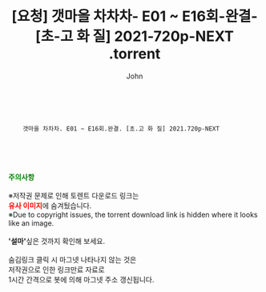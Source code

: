 ﻿---
layout: post
title:  "                    [요청] 갯마을 차차차- E01 ~ E16회-완결- [초-고 화 질] 2021-720p-NEXT                .torrent"
author: John
categories: [ 드라마 ]
tags: [  ]
image:  
description: "                    [요청] 갯마을 차차차- E01 ~ E16회-완결- [초-고 화 질] 2021-720p-NEXT                 torrent 정보 공유"
toc: true
toc_sticky: true
---

<br>

        갯마을 차차차. E01 ~ E16회.완결. [초.고 화 질] 2021.720p-NEXT    
    
<br><br><br>
<p data-ke-size="size16"><b><span style="color: green;">주의사항</span></b><br /><br />※저작권 문제로 인해 토렌트 다운로드 링크는<br /><b><span style="color: red;">유사 이미지</span></b>에 숨겨뒀습니다.<br />※Due to copyright issues, the torrent download link is hidden where it looks like an image.<br /><br /><b>'설마'</b>싶은 것까지 확인해 보세요.<br /><br />숨김링크 클릭 시 마그넷 나타나지 않는 것은<br />저작권으로 인한 링크만료 자료로<br />1시간 간격으로 봇에 의해 마그넷 주소 갱신됩니다.</p>

